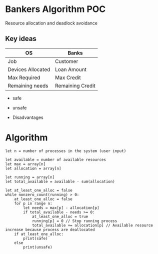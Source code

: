 # Bankers Algorithm POC

Resource allocation and deadlock avoidance

## Key ideas

| OS                | Banks             |
|---------------    | ---------------   |
| Job               | Customer          |
| Devices Allocated | Loan Amount       |
| Max Required      | Max Credit        |
| Remaining needs   | Remaining Credit  |

- safe
- unsafe

- Disadvantages

# Algorithm

```brainfuck
let n = number of processes in the system (user input)

let available = number of available resources
let max = array[n]
let allocation = array[n]

let running = array[n]
let total_available = available - sum(allocation)

let at_least_one_alloc = false
while nonzero_count(running) > 0:
	at_least_one_alloc = false
	for p in range n:
		let needs = max[p] - allocation[p]
		if total_available - needs >= 0:
			at_least_one_alloc = true
			running[p] = 0 // Stop running process
			total_available += allocation[p] // Available resource increase because process are deallocated
	if at_least_one_alloc:
		print(safe)
	else
		print(unsafe)
```
